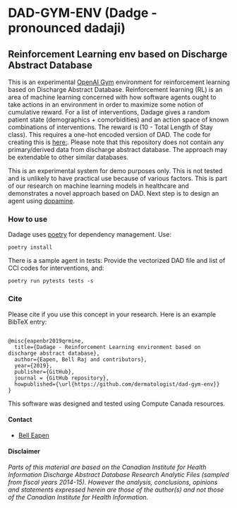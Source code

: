 # DAD-GYM-ENV (Dadge - pronounced dadaji)
## Reinforcement Learning env based on Discharge Abstract Database

This is an experimental [OpenAI Gym](http://gym.openai.com/) environment for reinforcement learning based on Discharge Abstract Database. Reinforcement learning (RL) is an area of machine learning concerned with how software agents ought to take actions in an environment in order to maximize some notion of cumulative reward. For a list of interventions, Dadage gives a random patient state (demographics + comorbidities) and an action space of known combinations of interventions. The reward is (10 - Total Length of Stay class). This requires a one-hot encoded version of DAD. The code for creating this is [here:](https://github.com/dermatologist/hephaestus/blob/develop/src/hephaestus/utils/dad-vector.py). Please note that this repository does not contain any primary/derived data from discharge abstract database. The approach may be extendable to other similar databases.

This is an experimental system for demo purposes only. This is not tested and is unlikely to have practical use because of various factors. This is part of our research on machine learning models in healthcare and demonstrates a novel approach based on DAD. Next step is to design an agent using [dopamine](https://github.com/google/dopamine).

### How to use

Dadage uses [poetry](https://poetry.eustace.io/) for dependency management.
Use:

```
poetry install
```

There is a sample agent in tests: Provide the vectorized DAD file and list of CCI codes for interventions, and:

```
poetry run pytests tests -s
```

### Cite

Please cite if you use this concept in your research.  Here
is an example BibTeX entry:

```

@misc{eapenbr2019qrmine,
  title={Dadage - Reinforcement Learning environment based on discharge abstract database},
  author={Eapen, Bell Raj and contributors},
  year={2019},
  publisher={GitHub},
  journal = {GitHub repository},
  howpublished={\url{https://github.com/dermatologist/dad-gym-env}}
}

```


This software was designed and tested using Compute Canada resources.

#### Contact
* [Bell Eapen](https://nuchange.ca)

#### Disclaimer
*Parts of this material are based on the Canadian Institute for Health Information Discharge Abstract Database Research Analytic Files (sampled from fiscal years 2014-15). However the analysis, conclusions, opinions and statements expressed herein are those of the author(s) and not those of the Canadian Institute for Health Information.*
